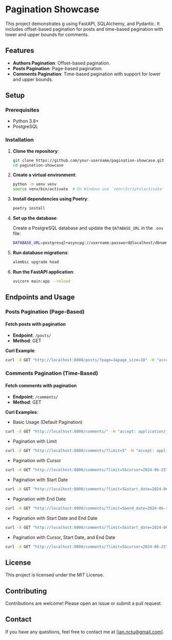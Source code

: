 # Pagination Showcase

This project demonstrates g using FastAPI, SQLAlchemy, and Pydantic. It includes offset-based pagination for posts and time-based pagination with lower and upper bounds for comments.

## Features

- **Authors Pagination**: Offset-based pagination.
- **Posts Pagination**: Page-based pagination.
- **Comments Pagination**: Time-based pagination with support for lower and upper bounds.

## Setup

### Prerequisites

- Python 3.8+
- PostgreSQL

### Installation

1. **Clone the repository**:

    ```sh
    git clone https://github.com/your-username/pagination-showcase.git
    cd pagination-showcase
    ```

2. **Create a virtual environment**:

    ```sh
    python -m venv venv
    source venv/bin/activate  # On Windows use `venv\Scripts\activate`
    ```

3. **Install dependencies using Poetry**:

    ```sh
    poetry install
    ```

4. **Set up the database**:

    Create a PostgreSQL database and update the `DATABASE_URL` in the `.env` file:

    ```sh
    DATABASE_URL=postgresql+asyncpg://username:password@localhost/dbname
    ```

5. **Run database migrations**:

    ```sh
    alembic upgrade head
    ```

6. **Run the FastAPI application**:

    ```sh
    uvicorn main:app --reload
    ```

## Endpoints and Usage

### Posts Pagination (Page-Based)

#### Fetch posts with pagination

- **Endpoint**: `/posts/`
- **Method**: GET

**Curl Example**:

```sh
curl -X GET "http://localhost:8000/posts/?page=1&page_size=10" -H "accept: application/json"
```

### Comments Pagination (Time-Based)
#### Fetch comments with pagination
- **Endpoint**: `/comments/`
- **Method**: GET

**Curl Examples**:
- Basic Usage (Default Pagination)

```sh
curl -X GET "http://localhost:8000/comments/" -H "accept: application/json"
```

- Pagination with Limit

```sh
curl -X GET "http://localhost:8000/comments/?limit=5" -H "accept: application/json"
```

- Pagination with Cursor

```sh
curl -X GET "http://localhost:8000/comments/?limit=5&cursor=2024-06-25T00:00:00" -H "accept: application/json"
```

- Pagination with Start Date

```sh
curl -X GET "http://localhost:8000/comments/?limit=5&start_date=2024-06-20T00:00:00" -H "accept: application/json"
```

- Pagination with End Date

```sh
curl -X GET "http://localhost:8000/comments/?limit=5&end_date=2024-06-30T00:00:00" -H "accept: application/json"
```

- Pagination with Start Date and End Date

```sh
curl -X GET "http://localhost:8000/comments/?limit=5&start_date=2024-06-20T00:00:00&end_date=2024-06-30T00:00:00" -H "accept: application/json"
```

- Pagination with Cursor, Start Date, and End Date

```sh
curl -X GET "http://localhost:8000/comments/?limit=5&cursor=2024-06-25T00:00:00&start_date=2024-06-20T00:00:00&end_date=2024-06-30T00:00:00" -H "accept: application/json"
```

## License
This project is licensed under the MIT License.

## Contributing
Contributions are welcome! Please open an issue or submit a pull request.

## Contact
If you have any questions, feel free to contact me at [jan.nctu@gmail.com].